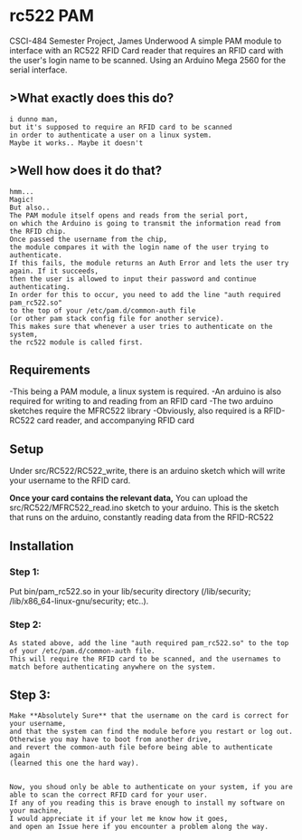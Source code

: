 # rc522 PAM
CSCI-484 Semester Project, James Underwood
A simple PAM module to interface with an RC522 RFID Card reader that requires an RFID card with the user's login name to be scanned.
Using an Arduino Mega 2560 for the serial interface.

## >What exactly does this do?
    i dunno man, 
    but it's supposed to require an RFID card to be scanned
    in order to authenticate a user on a linux system.
    Maybe it works.. Maybe it doesn't

## >Well how does it do that?
    hmm...
    Magic!
    But also.. 
    The PAM module itself opens and reads from the serial port, 
    on which the Arduino is going to transmit the information read from the RFID chip. 
    Once passed the username from the chip, 
    the module compares it with the login name of the user trying to authenticate. 
    If this fails, the module returns an Auth Error and lets the user try again. If it succeeds, 
    then the user is allowed to input their password and continue  authenticating.
    In order for this to occur, you need to add the line "auth required pam_rc522.so" 
    to the top of your /etc/pam.d/common-auth file 
    (or other pam stack config file for another service). 
    This makes sure that whenever a user tries to authenticate on the system, 
    the rc522 module is called first.

## Requirements
-This being a PAM module, a linux system is required.
-An arduino is also required for writing to and reading from an RFID card
-The two arduino sketches require the MFRC522 library
-Obviously, also required is a RFID-RC522 card reader, and accompanying RFID card

## Setup
Under src/RC522/RC522_write, there is an arduino sketch which will write your username to the RFID card. 

**Once your card contains the relevant data,**
You can upload the src/RC522/MFRC522_read.ino sketch to your arduino. 
This is the sketch that runs on the arduino, constantly reading data from the RFID-RC522

## Installation
### Step 1:
Put bin/pam_rc522.so in your lib/security directory
    (/lib/security; /lib/x86_64-linux-gnu/security; etc..).
### Step 2:
    As stated above, add the line "auth required pam_rc522.so" to the top of your /etc/pam.d/common-auth file.
    This will require the RFID card to be scanned, and the usernames to match before authenticating anywhere on the system.
## Step 3:
    Make **Absolutely Sure** that the username on the card is correct for your username, 
    and that the system can find the module before you restart or log out. 
    Otherwise you may have to boot from another drive, 
    and revert the common-auth file before being able to authenticate again 
    (learned this one the hard way).


    Now, you shoud only be able to authenticate on your system, if you are able to scan the correct RFID card for your user.
    If any of you reading this is brave enough to install my software on your machine, 
    I would appreciate it if your let me know how it goes, 
    and open an Issue here if you encounter a problem along the way.
